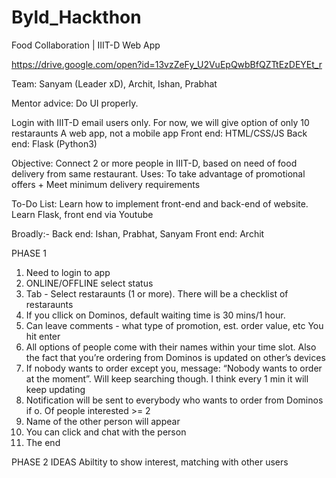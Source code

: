 # Byld_Hackthon

Food Collaboration | IIIT-D Web App


https://drive.google.com/open?id=13vzZeFy_U2VuEpQwbBfQZTtEzDEYEt_r

Team: Sanyam (Leader xD), Archit, Ishan, Prabhat

Mentor advice: Do UI properly.


Login with IIIT-D email users only.
For now, we will give option of only 10 restaraunts
A web app, not a mobile app
Front end: HTML/CSS/JS
Back end: Flask (Python3)

Objective: Connect 2 or more people in IIIT-D, based on need of food delivery from same restaurant.
Uses: To take advantage of promotional offers + Meet minimum delivery requirements

To-Do List:
Learn how to implement front-end and back-end of website.
Learn Flask, front end via Youtube

Broadly:-
Back end: Ishan, Prabhat, Sanyam
Front end: Archit


PHASE 1

1. Need to login to app
2. ONLINE/OFFLINE select status
3. Tab - Select restaraunts (1 or more). There will be a checklist of restaraunts
4. If you cllick on Dominos, default waiting time is 30 mins/1 hour.
5. Can leave comments - what type of promotion, est. order value, etc
You hit enter
6. All options of people come with their names within your time slot. Also the fact that you’re ordering from Dominos is updated on other’s devices
7. If nobody wants to order except you, message: “Nobody wants to order at the moment”. Will keep searching though. I think every 1 min it will keep updating
8. Notification will be sent to everybody who wants to order from Dominos if o. Of people interested >= 2
9. Name of the other person will appear
10. You can click and chat with the person
11. The end

PHASE 2 IDEAS
Abiltity to show interest, matching with other users
